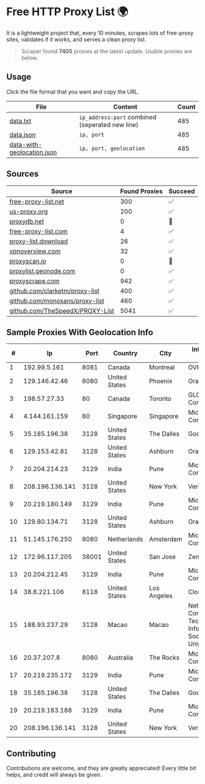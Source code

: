 
# Free HTTP Proxy List 🌍

It is a lightweight project that, every 10 minutes, scrapes lots of free-proxy sites, validates if it works, and serves a clean proxy list.


> Scraper found **7405** proxies at the latest update. Usable proxies are below.

## Usage

Click the file format that you want and copy the URL.


|File|Content|Count|
|----|-------|-----|
|[data.txt](https://raw.githubusercontent.com/themiralay/Proxy-List-World/master/data.txt)|`ip_address:port` combined (seperated new line)|485|
|[data.json](https://raw.githubusercontent.com/themiralay/Proxy-List-World/master/data.json)|`ip, port`|485|
|[data-with-geolocation.json](https://raw.githubusercontent.com/themiralay/Proxy-List-World/master/data-with-geolocation.json)|`ip, port, geolocation`|485|

## Sources

|Source|Found Proxies|Succeed|
|------|-------------|-------|
|[free-proxy-list.net](https://free-proxy-list.net)|300|✅|
|[us-proxy.org](https://www.us-proxy.org)|200|✅|
|[proxydb.net](http://proxydb.net)|0|🚫|
|[free-proxy-list.com](https://free-proxy-list.com/?page=&port=&type%5B%5D=http&type%5B%5D=https&up_time=0&search=Search)|4|✅|
|[proxy-list.download](https://www.proxy-list.download/HTTP)|26|✅|
|[vpnoverview.com](https://vpnoverview.com/privacy/anonymous-browsing/free-proxy-servers)|32|✅|
|[proxyscan.io](https://www.proxyscan.io)|0|🚫|
|[proxylist.geonode.com](https://proxylist.geonode.com/api/proxy-list?limit=300&page=1&sort_by=lastChecked&sort_type=desc&protocols=http,https)|0|✅|
|[proxyscrape.com](https://api.proxyscrape.com/v2/?request=displayproxies&protocol=http&timeout=10000&country=all&ssl=all&anonymity=all)|942|✅|
|[github.com/clarketm/proxy-list](https://raw.githubusercontent.com/clarketm/proxy-list/master/proxy-list-raw.txt)|400|✅|
|[github.com/monosans/proxy-list](https://raw.githubusercontent.com/monosans/proxy-list/main/proxies/http.txt)|460|✅|
|[github.com/TheSpeedX/PROXY-List](https://raw.githubusercontent.com/TheSpeedX/PROXY-List/master/http.txt)|5041|✅|


## Sample Proxies With Geolocation Info

|#|Ip|Port|Country|City|Internet Service Provider|
|-|--|----|-------|----|-------------------------|
|1|192.99.5.161|8081|Canada|Montreal|OVH SAS|
|2|129.146.42.46|8080|United States|Phoenix|Oracle Corporation|
|3|198.57.27.33|80|Canada|Toronto|GLOBALTELEHOST Corp.|
|4|4.144.161.159|80|Singapore|Singapore|Microsoft Corporation|
|5|35.185.196.38|3128|United States|The Dalles|Google LLC|
|6|129.153.42.81|3128|United States|Ashburn|Oracle Corporation|
|7|20.204.214.23|3129|India|Pune|Microsoft Corporation|
|8|208.196.136.141|3128|United States|New York|Verizon Business|
|9|20.219.180.149|3129|India|Pune|Microsoft Corporation|
|10|129.80.134.71|3128|United States|Ashburn|Oracle Corporation|
|11|51.145.176.250|8080|Netherlands|Amsterdam|Microsoft Corporation|
|12|172.96.117.205|38001|United States|San Jose|Zenlayer Inc|
|13|20.204.212.45|3129|India|Pune|Microsoft Corporation|
|14|38.6.221.106|8118|United States|Los Angeles|Cloudie Limited|
|15|188.93.237.29|3128|Macao|Macao|Net Solutions - Consultoria Em Tecnologias De Informacao, Sociedade Unipessoal|
|16|20.37.207.8|8080|Australia|The Rocks|Microsoft Corporation|
|17|20.219.235.172|3129|India|Pune|Microsoft Corporation|
|18|35.185.196.38|3128|United States|The Dalles|Google LLC|
|19|20.219.183.188|3129|India|Pune|Microsoft Corporation|
|20|208.196.136.141|3128|United States|New York|Verizon Business|



## Contributing

Contributions are welcome, and they are greatly appreciated! Every
little bit helps, and credit will always be given.

